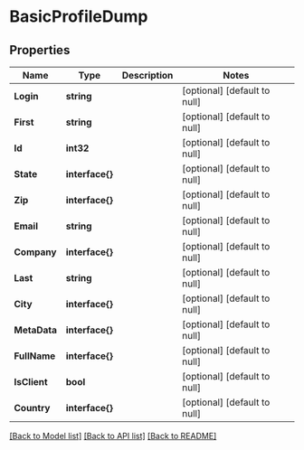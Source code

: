 # BasicProfileDump

## Properties
Name | Type | Description | Notes
------------ | ------------- | ------------- | -------------
**Login** | **string** |  | [optional] [default to null]
**First** | **string** |  | [optional] [default to null]
**Id** | **int32** |  | [optional] [default to null]
**State** | **interface{}** |  | [optional] [default to null]
**Zip** | **interface{}** |  | [optional] [default to null]
**Email** | **string** |  | [optional] [default to null]
**Company** | **interface{}** |  | [optional] [default to null]
**Last** | **string** |  | [optional] [default to null]
**City** | **interface{}** |  | [optional] [default to null]
**MetaData** | **interface{}** |  | [optional] [default to null]
**FullName** | **interface{}** |  | [optional] [default to null]
**IsClient** | **bool** |  | [optional] [default to null]
**Country** | **interface{}** |  | [optional] [default to null]

[[Back to Model list]](../README.md#documentation-for-models) [[Back to API list]](../README.md#documentation-for-api-endpoints) [[Back to README]](../README.md)


